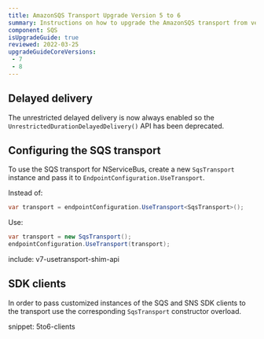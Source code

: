 ```yaml
---
title: AmazonSQS Transport Upgrade Version 5 to 6
summary: Instructions on how to upgrade the AmazonSQS transport from version 5 to 6
component: SQS
isUpgradeGuide: true
reviewed: 2022-03-25
upgradeGuideCoreVersions:
 - 7
 - 8
---
```


## Delayed delivery

The unrestricted delayed delivery is now always enabled so the `UnrestrictedDurationDelayedDelivery()` API has been deprecated.

## Configuring the SQS transport

To use the SQS transport for NServiceBus, create a new `SqsTransport` instance and pass it to `EndpointConfiguration.UseTransport`.

Instead of:

```csharp
var transport = endpointConfiguration.UseTransport<SqsTransport>();
```

Use:

```csharp
var transport = new SqsTransport();
endpointConfiguration.UseTransport(transport);
```

include: v7-usetransport-shim-api

## SDK clients

In order to pass customized instances of the SQS and SNS SDK clients to the transport use the corresponding `SqsTransport` constructor overload.

snippet: 5to6-clients
